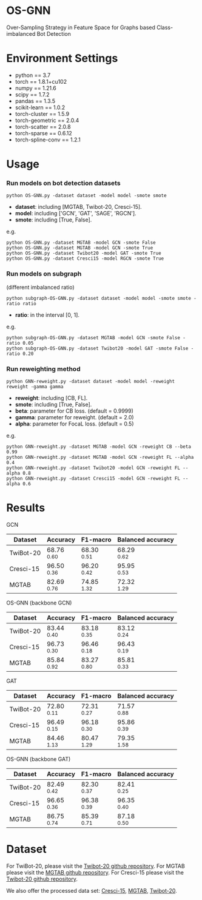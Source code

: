 # OS-GNN
Over-Sampling Strategy in Feature Space for Graphs based Class-imbalanced Bot Detection

# Environment Settings 
* python == 3.7   
* torch == 1.8.1+cu102	  
* numpy == 1.21.6  
* scipy == 1.7.2  
* pandas == 1.3.5	
* scikit-learn == 1.0.2	 
* torch-cluster == 1.5.9	
* torch-geometric == 2.0.4	
* torch-scatter == 2.0.8	
* torch-sparse ==	0.6.12	
* torch-spline-conv	== 1.2.1	


# Usage 

### Run models on bot detection datasets
````
python OS-GNN.py -dataset dataset -model model -smote smote
````
* **dataset**: including \[MGTAB, Twibot-20, Cresci-15\].  
* **model**: including \['GCN', 'GAT', 'SAGE', 'RGCN'\].  
* **smote**: including \[True, False\].  

e.g.
````
python OS-GNN.py -dataset MGTAB -model GCN -smote False
python OS-GNN.py -dataset MGTAB -model GCN -smote True
python OS-GNN.py -dataset Twibot20 -model GAT -smote True
python OS-GNN.py -dataset Cresci15 -model RGCN -smote True
````

### Run models on subgraph 
(different imbalanced ratio)
````
python subgraph-OS-GNN.py -dataset dataset -model model -smote smote -ratio ratio
````

* **ratio**: in the interval \[0, 1\]. 

e.g.
````
python subgraph-OS-GNN.py -dataset MGTAB -model GCN -smote False -ratio 0.05
python subgraph-OS-GNN.py -dataset Twibot20 -model GAT -smote False -ratio 0.20
````

### Run reweighting method
````
python GNN-reweight.py -dataset dataset -model model -reweight reweight -gamma gamma
````
* **reweight**: including \[CB, FL\].
* **smote**: including \[True, False\].  
* **beta**: parameter for CB loss.  (default = 0.9999)
* **gamma**: parameter for reweight. (default = 2.0)
* **alpha**: parameter for FocaL loss. (default = 0.5)

e.g.
````
python GNN-reweight.py -dataset MGTAB -model GCN -reweight CB --beta 0.99
python GNN-reweight.py -dataset MGTAB -model GCN -reweight FL --alpha 0.4
python GNN-reweight.py -dataset Twibot20 -model GCN -reweight FL --alpha 0.8
python GNN-reweight.py -dataset Cresci15 -model GCN -reweight FL --alpha 0.6
````



# Results
GCN

| Dataset    | Accuracy         | F1-macro          | Balanced accuracy |
| -----------| -----------------| ----------------- |-------------------|
| TwiBot-20  | 68.76 </br> $_{0.60}$ |  68.30 </br> $_{0.51}$ | 68.29 </br> $_{0.62}$  |
| Cresci-15  | 96.50 </br> $_{0.36}$ |  96.20 </br> $_{0.42}$ | 95.95 </br> $_{0.53}$  |
| MGTAB      | 82.69 </br> $_{0.76}$ |  74.85 </br> $_{1.32}$ | 72.32 </br> $_{1.29}$  |
     

OS-GNN (backbone GCN)

| Dataset    | Accuracy         | F1-macro          | Balanced accuracy |
| -----------| -----------------| ----------------- |-------------------|
| TwiBot-20  | 83.44 </br> $_{0.40}$ | 83.18 </br> $_{0.35}$  | 83.12 </br> $_{0.24}$  |
| Cresci-15  | 96.73 </br> $_{0.30}$ | 96.46 </br> $_{0.18}$  | 96.43 </br> $_{0.19}$  |
| MGTAB      | 85.84 </br> $_{0.92}$ | 83.27 </br> $_{0.80}$  | 85.81 </br> $_{0.33}$  |

GAT

| Dataset    | Accuracy         | F1-macro          | Balanced accuracy |
| -----------| -----------------| ----------------- |-------------------|
| TwiBot-20  | 72.80 </br> $_{0.11}$ |  72.31 </br> $_{0.27}$ | 71.57 </br> $_{0.88}$  |
| Cresci-15  | 96.49 </br> $_{0.15}$ |  96.18 </br> $_{0.30}$ | 95.86 </br> $_{0.39}$  |
| MGTAB      | 84.46 </br> $_{1.13}$ |  80.47 </br> $_{1.29}$ | 79.35 </br> $_{1.58}$  |

OS-GNN (backbone GAT)

| Dataset    | Accuracy         | F1-macro          | Balanced accuracy |
| -----------| -----------------| ----------------- |-------------------|
| TwiBot-20  | 82.49 </br> $_{0.42}$ | 82.30 </br> $_{0.37}$  | 82.41 </br> $_{0.25}$  |
| Cresci-15  | 96.65 </br> $_{0.36}$ | 96.38 </br> $_{0.39}$  | 96.35 </br> $_{0.40}$  |
| MGTAB      | 86.75 </br> $_{0.74}$ | 85.39 </br> $_{0.71}$  | 87.18 </br> $_{0.50}$  |

       
# Dataset

For TwiBot-20, please visit the [Twibot-20 github repository](https://github.com/BunsenFeng/TwiBot-20).
For MGTAB please visit the [MGTAB github repository](https://github.com/GraphDetec/MGTAB).
For Cresci-15 please visit the [Twibot-20 github repository](https://github.com/GraphDetec/MGTAB).

We also offer the processed data set: [Cresci-15](https://drive.google.com/uc?export=download&id=13J-UkHZ6tuZedOI0RUgEoHiMIJRGAdNC), [MGTAB](https://drive.google.com/uc?export=download&id=1XfLYIz4M3KPnVpsEUwRMddSs548y29a5), [Twibot-20](https://drive.google.com/uc?export=download&id=1VtpWZzzRyze_5xIy2f1T6jV5lzyj1Oc9).
